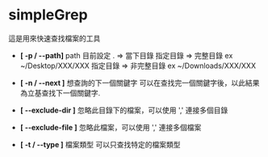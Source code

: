 # simpleGrep
這是用來快速查找檔案的工具

- **[ -p / --path]** path 目前設定
    \. => 當下目錄
    指定目錄 => 完整目錄 ex ~/Desktop/XXX/XXX
    指定目錄 => 非完整目錄 ex ~/Downloads/XXX/XXX

- **[ -n / --next ]** 想查詢的下一個關鍵字
    可以在查找完一個關鍵字後，以此結果為立基查找下一個關鍵字.

- **[ --exclude-dir ]** 忽略此目錄下的檔案，可以使用 ',' 連接多個目錄

- **[ --exclude-file ]** 忽略此檔案，可以使用 ',' 連接多個檔案


- **[ -t / --type ]** 檔案類型
    可以只查找特定的檔案類型
